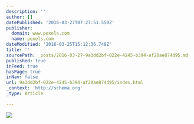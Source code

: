 ```yaml
---
description: ''
author: []
datePublished: '2016-03-27T07:27:51.550Z'
publisher:
  domain: www.pexels.com
  name: pexels.com
dateModified: '2016-03-25T15:12:36.748Z'
title: ''
sourcePath: _posts/2016-03-27-9a3dd2bf-022e-4245-b394-af20ae874d95.md
published: true
inFeed: true
hasPage: true
inNav: false
url: 9a3dd2bf-022e-4245-b394-af20ae874d95/index.html
_context: 'http://schema.org'
_type: Article

---
```

![](https://static.pexels.com/photos/12627/pexels-photo-12627-medium.jpeg)